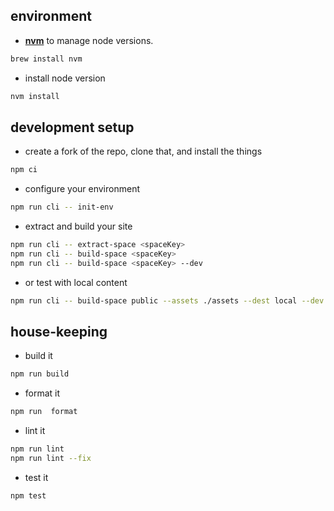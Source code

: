 ## environment

- **[nvm](https://github.com/nvm-sh/nvm)** to manage node versions.

```bash
brew install nvm
```

- install node version

```bash
nvm install
```

## development setup

- create a fork of the repo, clone that, and install the things

```bash
npm ci
```

- configure your environment

```bash
npm run cli -- init-env
```

- extract and build your site

```bash
npm run cli -- extract-space <spaceKey>
npm run cli -- build-space <spaceKey>
npm run cli -- build-space <spaceKey> --dev
```

- or test with local content

```bash
npm run cli -- build-space public --assets ./assets --dest local --dev
```

## house-keeping

- build it

```bash
npm run build
```

- format it

```bash
npm run  format
```

- lint it

```bash
npm run lint
npm run lint --fix
```

- test it

```bash
npm test
```
